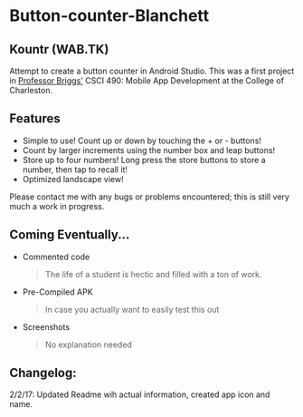 # Button-counter-Blanchett
## Kountr (WAB.TK)

Attempt to create a button counter in Android Studio.
This was a first project in [Professor Briggs'](https://github.com/kabriggs991) CSCI 490: Mobile App Development at the College of Charleston.

## Features
* Simple to use! Count up or down by touching the + or - buttons!
* Count by larger increments using the number box and leap buttons!
* Store up to four numbers! Long press the store buttons to store a number, then tap to recall it!
* Optimized landscape view!

Please contact me with any bugs or problems encountered; this is still very much a work in progress.

## Coming Eventually...
* Commented code
   >The life of a student is hectic and filled with a ton of work.

* Pre-Compiled APK
   >In case you actually want to easily test this out

* Screenshots
   >No explanation needed

## Changelog:
2/2/17: Updated Readme wih actual information, created app icon and name.